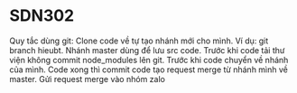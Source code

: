 # SDN302

Quy tắc dùng git: Clone code về tự tạo nhánh mới cho mình. Ví dụ: git branch hieubt. Nhánh master dùng để lưu src code. Trước khi code tải thư viện không commit node_modules lên git. Trước khi code chuyển về nhánh của mình. Code xong thì commit code tạo request merge từ nhánh mình về master. Gửi request merge vào nhóm zalo 